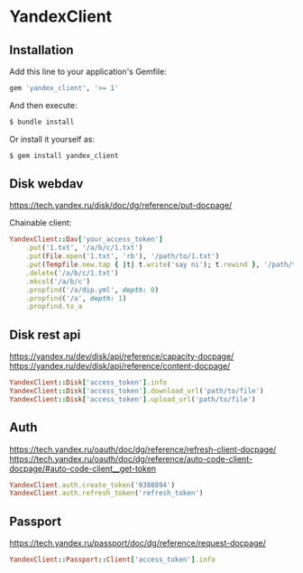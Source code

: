 # YandexClient

## Installation

Add this line to your application's Gemfile:
```ruby
gem 'yandex_client', '>= 1'
```

And then execute:
```bash
$ bundle install
```

Or install it yourself as:
```bash
$ gem install yandex_client
```

## Disk webdav

https://tech.yandex.ru/disk/doc/dg/reference/put-docpage/

Chainable client:
```ruby
YandexClient::Dav['your_access_token']
    .put('1.txt', '/a/b/c/1.txt')
    .put(File.open('1.txt', 'rb'), '/path/to/1.txt')
    .put(Tempfile.new.tap { |t| t.write('say ni'); t.rewind }, '/path/to/tmp.txt')
    .delete('/a/b/c/1.txt')
    .mkcol('/a/b/c')
    .propfind('/a/dip.yml', depth: 0)
    .propfind('/a', depth: 1)
    .propfind.to_a
```

## Disk rest api

https://yandex.ru/dev/disk/api/reference/capacity-docpage/
https://yandex.ru/dev/disk/api/reference/content-docpage/

```ruby
YandexClient::Disk['access_token'].info
YandexClient::Disk['access_token'].download_url('path/to/file')
YandexClient::Disk['access_token'].upload_url('path/to/file')
```

## Auth

https://tech.yandex.ru/oauth/doc/dg/reference/refresh-client-docpage/
https://tech.yandex.ru/oauth/doc/dg/reference/auto-code-client-docpage/#auto-code-client__get-token

```ruby
YandexClient.auth.create_token('9388894')
YandexClient.auth.refresh_token('refresh_token')
```

## Passport

https://tech.yandex.ru/passport/doc/dg/reference/request-docpage/

```ruby
YandexClient::Passport::Client['access_token'].info
```
